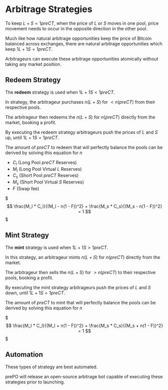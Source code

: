 # Arbitrage Strategies

To keep $L + S = 1 preCT$, when the price of $L$ or $S$ moves in one pool, price movement needs to occur in the opposite direction in the other pool.

Much like how natural arbitrage opportunities keep the price of Bitcoin balanced across exchanges, there are natural arbitrage opportunities which keep $1 L + 1 S = 1 preCT$.

Arbitrageurs can execute these arbitrage opportunities atomically without taking any market position.

## Redeem Strategy

The **redeem** strategy is used when $1 L + 1 S < 1 preCT.$

In strategy, the arbitrageur purchases $n(L + S)$ for $<n(preCT)$ from their respective pools.

The arbitrageur then redeems the $n(L + S)$ for $n(preCT)$ directly from the market, booking a profit.

By executing the redeem strategy arbitrageurs push the prices of $L$ and $S$ up, until $1 L + 1 S = 1 preCT$.

The amount of $preCT$ to redeem that will perfectly balance the pools can be derived by solving this equation for $n$

- $C_l$ (Long Pool $preCT$ Reserves)
- $M_l$ (Long Pool Virtual $L$ Reserves)
- $C_s$ (Short Pool $preCT$ Reserves)
- $M_s$ (Short Pool Virtual $S$ Reserves)
- $F$ (Swap fee)

$$$
\frac{M_l * C_l}{(M_l - n(1 - F))^2} + \frac{M_s * C_s}{(M_s - n(1 - F))^2} = 1
$$$

## Mint Strategy

The **mint** strategy is used when $1 L + 1 S > 1 preCT.$

In this strategy, an arbitrageur mints $n(L + S)$ for $n(preCT)$ directly from the market.

The arbitrageur then sells the $n(L + S)$ for $> n(preCT)$ to their respective pools, booking a profit.

By executing the mint strategy arbitrageurs push the prices of $L$ and $S$ down, until $1 L + 1 S = 1 preCT$.

The amount of $preCT$ to mint that will perfectly balance the pools can be derived by solving this equation for $n$

$$$
\frac{M_l * C_l}{(M_l + n(1 - F))^2} + \frac{M_s * C_s}{(M_s + n(1 - F))^2} = 1
$$$

## Automation

These types of strategy are best automated.

prePO will release an open-source arbitrage bot capable of executing these strategies prior to launching.
